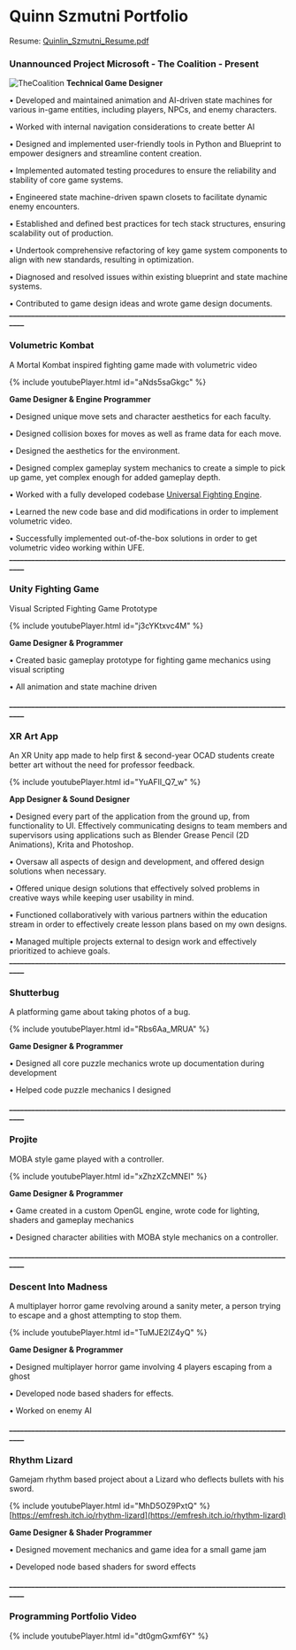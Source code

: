 # Quinn Szmutni Portfolio

Resume: [Quinlin_Szmutni_Resume.pdf](https://github.com/qszmutni/Portfolio-GitPages/files/13446146/Quinlin_Szmutni_Resume-3.pdf)


### Unannounced Project Microsoft - The Coalition - Present
![TheCoalition](https://user-images.githubusercontent.com/33354545/221333277-2e8c7e21-9c3a-4a76-abd9-8f2b98e5544e.png)
**Technical Game Designer**

• Developed and maintained animation and AI-driven state machines for various in-game entities, including players, NPCs, and enemy characters.

• Worked with internal navigation considerations to create better AI

• Designed and implemented user-friendly tools in Python and Blueprint to empower designers and streamline content creation.

• Implemented automated testing procedures to ensure the reliability and stability of core game systems.

• Engineered state machine-driven spawn closets to facilitate dynamic enemy encounters.

• Established and defined best practices for tech stack structures, ensuring scalability out of production.

• Undertook comprehensive refactoring of key game system components to align with new standards, resulting in optimization.

• Diagnosed and resolved issues within existing blueprint and state machine systems.

• Contributed to game design ideas and wrote game design documents.
**_______________________________________________________________________________**


### Volumetric Kombat
A Mortal Kombat inspired fighting game made with volumetric video

{% include youtubePlayer.html id="aNds5saGkgc" %}


**Game Designer & Engine Programmer**

• Designed unique move sets and character aesthetics for each faculty.

• Designed collision boxes for moves as well as frame data for each move.

• Designed the aesthetics for the environment.

• Designed complex gameplay system mechanics to create a simple to pick up game, yet complex enough for
added gameplay depth.

• Worked with a fully developed codebase [Universal Fighting Engine](http://www.ufe3d.com/doku.php).

• Learned the new code base and did modifications in order to implement volumetric video.

• Successfully implemented out-of-the-box solutions in order to get volumetric video working within UFE.
**_______________________________________________________________________________**


### Unity Fighting Game
Visual Scripted Fighting Game Prototype

{% include youtubePlayer.html id="j3cYKtxvc4M" %}

**Game Designer & Programmer**

• Created basic gameplay prototype for fighting game mechanics using visual scripting

• All animation and state machine driven

**_______________________________________________________________________________**


### XR Art App
An XR Unity app made to help first & second-year OCAD students create better art without the need for
professor feedback.

{% include youtubePlayer.html id="YuAFlI_Q7_w" %}

**App Designer & Sound Designer**

• Designed every part of the application from the ground up, from functionality to UI. Effectively
communicating designs to team members and supervisors using applications such as Blender Grease Pencil
(2D Animations), Krita and Photoshop.

• Oversaw all aspects of design and development, and offered design solutions when necessary.

• Offered unique design solutions that effectively solved problems in creative ways while keeping user
usability in mind.

• Functioned collaboratively with various partners within the education stream in order to effectively create
lesson plans based on my own designs.

• Managed multiple projects external to design work and effectively prioritized to achieve goals.
**_______________________________________________________________________________**


### Shutterbug
A platforming game about taking photos of a bug.

{% include youtubePlayer.html id="Rbs6Aa_MRUA" %}

**Game Designer & Programmer**

• Designed all core puzzle mechanics wrote up documentation during development

• Helped code puzzle mechanics I designed

**_______________________________________________________________________________**

### Projite
MOBA style game played with a controller.

{% include youtubePlayer.html id="xZhzXZcMNEI" %}

 **Game Designer & Programmer**
 
• Game created in a custom OpenGL engine, wrote code for lighting, shaders and gameplay mechanics

• Designed character abilities with MOBA style mechanics on a controller.
 
**_______________________________________________________________________________**


### Descent Into Madness
A multiplayer horror game revolving around a sanity meter, a person trying to escape and a ghost attempting
to stop them.

{% include youtubePlayer.html id="TuMJE2IZ4yQ" %}

 **Game Designer & Programmer**
 
• Designed multiplayer horror game involving 4 players escaping from a ghost

• Developed node based shaders for effects.

• Worked on enemy AI
 
**_______________________________________________________________________________**

### Rhythm Lizard
Gamejam rhythm based project about a Lizard who deflects bullets with his sword.

{% include youtubePlayer.html id="MhD5OZ9PxtQ" %}
 [https://emfresh.itch.io/rhythm-lizard](https://emfresh.itch.io/rhythm-lizard)

 **Game Designer & Shader Programmer**
 
• Designed movement mechanics and game idea for a small game jam

• Developed node based shaders for sword effects

**_______________________________________________________________________________**


### Programming Portfolio Video

{% include youtubePlayer.html id="dt0gmGxmf6Y" %}
